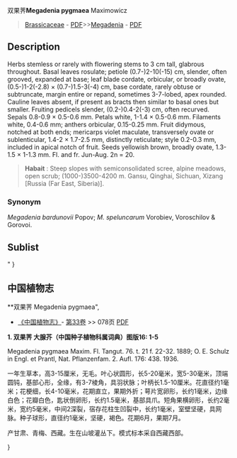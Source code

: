 双果荠**Megadenia pygmaea** Maximowicz

> [Brassicaceae](http://www.iplant.cn/info/Brassicaceae?t=foc) - [PDF](http://www.iplant.cn/foc/pdf/Brassicaceae.pdf)>>[Megadenia](http://www.iplant.cn/info/Megadenia?t=foc) - [PDF](http://www.iplant.cn/foc/pdf/Megadenia.pdf)

## Description

Herbs stemless or rarely with flowering stems to 3 cm tall, glabrous throughout. Basal leaves rosulate; petiole (0.7-)2-10(-15) cm, slender, often grooved, expanded at base; leaf blade cordate, orbicular, or broadly ovate, (0.5-)1-2(-2.8) × (0.7-)1.5-3(-4) cm, base cordate, rarely obtuse or subtruncate, margin entire or repand, sometimes 3-7-lobed, apex rounded. Cauline leaves absent, if present as bracts then similar to basal ones but smaller. Fruiting pedicels slender, (0.2-)0.4-2(-3) cm, often recurved. Sepals 0.8-0.9 × 0.5-0.6 mm. Petals white, 1-1.4 × 0.5-0.6 mm. Filaments white, 0.4-0.6 mm; anthers orbicular, 0.15-0.25 mm. Fruit didymous, notched at both ends; mericarps violet maculate, transversely ovate or sublenticular, 1.4-2 × 1.7-2.5 mm, distinctly reticulate; style 0.2-0.3 mm, included in apical notch of fruit. Seeds yellowish brown, broadly ovate, 1.3-1.5 × 1-1.3 mm. Fl. and fr. Jun-Aug. 2n = 20.

> **Habait** : 
> Steep slopes with semiconsolidated scree, alpine meadows, open scrub; (1000-)3500-4200 m. Gansu, Qinghai, Sichuan, Xizang [Russia (Far East, Siberia)].

### Synonym
*Megadenia bardunovii* Popov; *M. speluncarum* Vorobiev, Voroschilov & Gorovoi.

## Sublist
"
}
## 中国植物志

**双果荠 Megadenia pygmaea",

* [《中国植物志》](http://www.iplant.cn/frps)- [第33卷](http://www.iplant.cn/frps/vol/33) >> 078页 [PDF](http://www.iplant.cn/frps/pdf/33/078.PDF)

**1. 双果荠 大腺芥（中国种子植物科属词典）图版16: 1-5**

Megadenia pygmaea Maxim. Fl. Tangut. 76. t. 21 f. 22-32. 1889; O. E. Schulz in Engl. et Prantl, Nat. Pflanzenfam. 2. Aufl. 176: 438. 1936.

一年生草本，高3-15厘米，无毛。叶心状圆形，长5-20毫米，宽5-30毫米，顶端圆钝，基部心形，全缘，有3-7棱角，具羽状脉；叶柄长1.5-10厘米。花直径约1毫米；花梗细，长4-10毫米，花期直立，果期外折；萼片宽卵形，长约1毫米，边缘白色；花瓣白色，匙状倒卵形，长约1.5毫米，基部具爪。短角果横卵形，长约2毫米，宽约5毫米，中间2深裂，宿存花柱生凹裂中，长约1毫米，室壁坚硬，具网脉。种子球形，直径约1毫米，坚硬，褐色。花期6月，果期7月。

产甘肃、青梅、西藏。生在山坡灌丛下。模式标本采自西藏西部。

}